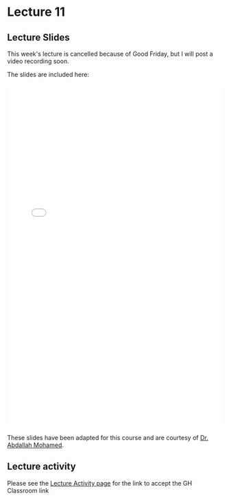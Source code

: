 # Lecture 11

## Lecture Slides

This week's lecture is cancelled because of Good Friday, but I will post a video recording soon. 

The slides are included here:

<iframe src="../../2021-04-02 - Arrays.pdf" width="100%" height="800px" frameBorder="0"> </iframe>

These slides have been adapted for this course and are courtesy of [Dr. Abdallah Mohamed](https://people.ok.ubc.ca/abdalmoh/).

## Lecture activity

Please see the [Lecture Activity page](../activities) for the link to accept the GH Classroom link